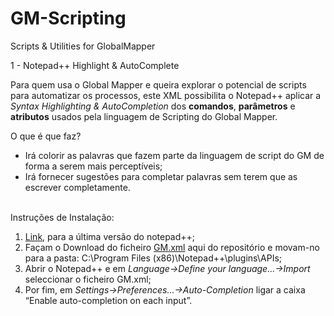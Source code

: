 # GM-Scripting
Scripts &amp; Utilities for GlobalMapper

1 - Notepad++ Highlight &amp; AutoComplete

Para quem usa o Global Mapper e queira explorar o potencial de scripts para automatizar os processos, este XML possibilita o Notepad++ aplicar a *Syntax Highlighting & AutoCompletion* dos **comandos**, **parâmetros** e **atributos** usados pela linguagem de Scripting do Global Mapper.

O que é que faz?
 
- Irá colorir as palavras que fazem parte da linguagem de script do GM de forma a serem mais perceptíveis;</li>
- Irá fornecer sugestões para completar palavras sem terem que as escrever completamente.</li>


[](/exemplos/GM_Scripting.png)

<br />Instruções de Instalação:<br />
 <ol>
  <li><a href="https://notepad-plus-plus.org/download/" target="_blank">Link</a>, para a última versão do notepad++;</li>
  <li>Façam o Download do ficheiro <a href="./Notepad++ Highlight & AutoComplete/GM.xml" target="_blank" download="GM.xml">GM.xml</a> aqui do repositório e movam-no para a pasta: C:\Program Files (x86)\Notepad++\plugins\APIs;</li>
  <li>Abrir o Notepad++ e em <i>Language->Define your language...->Import</i> seleccionar o ficheiro GM.xml;</li>
  <li>Por fim, em <i>Settings->Preferences...->Auto-Completion</i> ligar a caixa “Enable auto-completion on each input”.</li>
</ol> 

